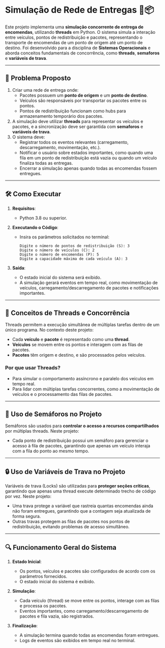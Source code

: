 # Simulação de Rede de Entregas 🚚📦

Este projeto implementa uma **simulação concorrente de entrega de encomendas**, utilizando **threads** em Python. O sistema simula a interação entre veículos, pontos de redistribuição e pacotes, representando o transporte de encomendas de um ponto de origem até um ponto de destino. Foi desenvolvido para a disciplina de **Sistemas Operacionais** e aborda conceitos fundamentais de concorrência, como **threads**, **semaforos** e **variáveis de trava**.

---

## 📜 Problema Proposto

1. Criar uma rede de entrega onde:
   - Pacotes possuem um **ponto de origem** e um **ponto de destino**.
   - Veículos são responsáveis por transportar os pacotes entre os pontos.
   - Pontos de redistribuição funcionam como hubs para armazenamento temporário dos pacotes.
2. A simulação deve utilizar **threads** para representar os veículos e pacotes, e a sincronização deve ser garantida com **semaforos** e **variáveis de trava**.
3. O sistema deve:
   - Registrar todos os eventos relevantes (carregamento, descarregamento, movimentação, etc.).
   - Notificar o usuário sobre estados importantes, como quando uma fila em um ponto de redistribuição está vazia ou quando um veículo finaliza todas as entregas.
   - Encerrar a simulação apenas quando todas as encomendas fossem entregues.

---

## 🛠️ Como Executar

1. **Requisitos**:
   - Python 3.8 ou superior.

2. **Executando o Código**:
   - Insira os parâmetros solicitados no terminal:
     ```
     Digite o número de pontos de redistribuição (S): 3
     Digite o número de veículos (C): 2
     Digite o número de encomendas (P): 5
     Digite a capacidade máxima de cada veículo (A): 3
     ```

3. **Saída**:
   - O estado inicial do sistema será exibido.
   - A simulação gerará eventos em tempo real, como movimentação de veículos, carregamento/descarregamento de pacotes e notificações importantes.

---

## 🧵 Conceitos de Threads e Concorrência

Threads permitem a execução simultânea de múltiplas tarefas dentro de um único programa. No contexto deste projeto:
- Cada **veículo** e **pacote** é representado como uma **thread**.
- **Veículos** se movem entre os pontos e interagem com as filas de pacotes.
- **Pacotes** têm origem e destino, e são processados pelos veículos.

### Por que usar Threads?
- Para simular o comportamento assíncrono e paralelo dos veículos em tempo real.
- Para lidar com múltiplas tarefas concorrentes, como a movimentação de veículos e o processamento das filas de pacotes.

---

## 🚦 Uso de Semáforos no Projeto

Semáforos são usados para **controlar o acesso a recursos compartilhados** por múltiplas threads. Neste projeto:
- Cada ponto de redistribuição possui um semáforo para gerenciar o acesso à fila de pacotes, garantindo que apenas um veículo interaja com a fila do ponto ao mesmo tempo.

---

## 🔒 Uso de Variáveis de Trava no Projeto

Variáveis de trava (Locks) são utilizadas para **proteger seções críticas**, garantindo que apenas uma thread execute determinado trecho de código por vez. Neste projeto:
- Uma trava protege a variável que rastreia quantas encomendas ainda não foram entregues, garantindo que a contagem seja atualizada de forma segura.
- Outras travas protegem as filas de pacotes nos pontos de redistribuição, evitando problemas de acesso simultâneo.

---

## 🔍 Funcionamento Geral do Sistema

1. **Estado Inicial**:
   - Os pontos, veículos e pacotes são configurados de acordo com os parâmetros fornecidos.
   - O estado inicial do sistema é exibido.

2. **Simulação**:
   - Cada veículo (thread) se move entre os pontos, interage com as filas e processa os pacotes.
   - Eventos importantes, como carregamento/descarregamento de pacotes e fila vazia, são registrados.

3. **Finalização**:
   - A simulação termina quando todas as encomendas foram entregues.
   - Logs de eventos são exibidos em tempo real no terminal.
